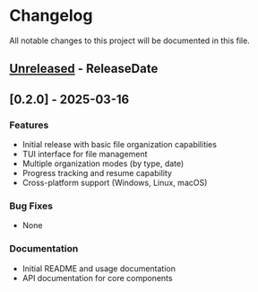 # Changelog
All notable changes to this project will be documented in this file.

<!-- next-header -->

## [Unreleased] - ReleaseDate

## [0.2.0] - 2025-03-16

### Features
- Initial release with basic file organization capabilities
- TUI interface for file management
- Multiple organization modes (by type, date)
- Progress tracking and resume capability
- Cross-platform support (Windows, Linux, macOS)

### Bug Fixes
- None

### Documentation
- Initial README and usage documentation
- API documentation for core components

<!-- next-url -->
[unreleased]: https://github.com/USERNAME/REPO/compare/v0.2.0...HEAD
[unreleased]: https://github.com/USERNAME/REPO/compare/v0.1.0...v0.2.0